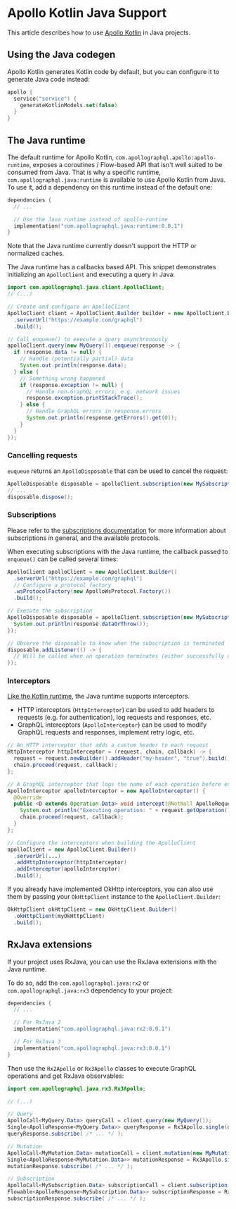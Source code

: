 # Apollo Kotlin Java Support

This article describes how to use [Apollo Kotlin](https://github.com/apollographql/apollo-kotlin) in Java projects.

## Using the Java codegen

Apollo Kotlin generates Kotlin code by default, but you can configure it to generate Java code instead:

```kotlin title="build.gradle[.kts]"
apollo {
  service("service") {
    generateKotlinModels.set(false)
  }
}
```

## The Java runtime

The default runtime for Apollo Kotlin, `com.apollographql.apollo:apollo-runtime`, exposes a coroutines / Flow-based API that isn't well suited to be consumed from Java.
That is why a specific runtime, `com.apollographql.java:runtime` is available to use Apollo Kotlin from Java. To use it, add a dependency on this runtime instead of the default one:

```kotlin title="build.gradle[.kts]"
dependencies {
  // ...

  // Use the Java runtime instead of apollo-runtime
  implementation("com.apollographql.java:runtime:0.0.1")
}
```
Note that the Java runtime currently doesn't support the HTTP or normalized caches.

The Java runtime has a callbacks based API. This snippet demonstrates initializing an `ApolloClient` and executing a query in Java:

```java
import com.apollographql.java.client.ApolloClient;
// (...)

// Create and configure an ApolloClient
ApolloClient client = ApolloClient.Builder builder = new ApolloClient.Builder()
  .serverUrl("https://example.com/graphql")
  .build();

// Call enqueue() to execute a query asynchronously
apolloClient.query(new MyQuery()).enqueue(response -> {
  if (response.data != null) {
    // Handle (potentially partial) data
    System.out.println(response.data);
  } else {
    // Something wrong happened
    if (response.exception != null) {
      // Handle non-GraphQL errors, e.g. network issues
      response.exception.printStackTrace();
    } else {
      // Handle GraphQL errors in response.errors
      System.out.println(response.getErrors().get(0));
    }
  }
});
```

### Cancelling requests

`euqueue` returns an `ApolloDisposable` that can be used to cancel the request:

```java
ApolloDisposable disposable = apolloClient.subscription(new MySubscription()).enqueue(response -> ...)
// ...
disposable.dispose();

```

### Subscriptions

Please refer to the [subscriptions documentation](https://www.apollographql.com/docs/kotlin/v4/essentials/subscriptions) for more information about subscriptions in general, and the available protocols.

When executing subscriptions with the Java runtime, the callback passed to `enqueue()` can be called several times:

```java
ApolloClient apolloClient = new ApolloClient.Builder()
  .serverUrl("https://example.com/graphql")
  // Configure a protocol factory
  .wsProtocolFactory(new ApolloWsProtocol.Factory())
  .build();

// Execute the subscription
ApolloDisposable disposable = apolloClient.subscription(new MySubscription()).enqueue(response -> {
  System.out.println(response.dataOrThrow());
});

// Observe the disposable to know when the subscription is terminated
disposable.addListener(() -> {
  // Will be called when an operation terminates (either successfully or due to an error)
});

```
### Interceptors

[Like the Kotlin runtime](https://www.apollographql.com/docs/kotlin/v4/advanced/interceptors-http), the Java runtime supports interceptors.

- HTTP interceptors (`HttpInterceptor`) can be used to add headers to requests (e.g. for authentication), log requests and responses, etc.
- GraphQL interceptors (`ApolloInterceptor`) can be used to modify GraphQL requests and responses, implement retry logic, etc.

```java
// An HTTP interceptor that adds a custom header to each request
HttpInterceptor httpInterceptor = (request, chain, callback) -> {
  request = request.newBuilder().addHeader("my-header", "true").build();
  chain.proceed(request, callback);
};

// A GraphQL interceptor that logs the name of each operation before executing it
ApolloInterceptor apolloInterceptor = new ApolloInterceptor() {
  @Override
  public <D extends Operation.Data> void intercept(@NotNull ApolloRequest<D> request, @NotNull ApolloInterceptorChain chain, @NotNull ApolloCallback<D> callback) {
    System.out.println("Executing operation: " + request.getOperation().name());
    chain.proceed(request, callback);
  }
};

// Configure the interceptors when building the ApolloClient
apolloClient = new ApolloClient.Builder()
  .serverUrl(...)
  .addHttpInterceptor(httpInterceptor)
  .addInterceptor(apolloInterceptor)
  .build();
```

If you already have implemented OkHttp interceptors, you can also use them by passing your `OkHttpClient` instance to the `ApolloClient.Builder`:

```java
OkHttpClient okHttpClient = new OkHttpClient.Builder()
  .okHttpClient(myOkHttpClient)
  .build();
```

## RxJava extensions

If your project uses RxJava, you can use the RxJava extensions with the Java runtime.

To do so, add the `com.apollographql.java:rx2` or `com.apollographql.java:rx3` dependency to your project:

```kotlin title="build.gradle[.kts]"
dependencies {
  // ...

  // For RxJava 2
  implementation("com.apollographql.java:rx2:0.0.1")

  // For RxJava 3
  implementation("com.apollographql.java:rx3:0.0.1")
}
```
Then use the `Rx2Apollo` or `Rx3Apollo` classes to execute GraphQL operations and get RxJava observables:

```java
import com.apollographql.java.rx3.Rx3Apollo;

// (...)

// Query
ApolloCall<MyQuery.Data> queryCall = client.query(new MyQuery());
Single<ApolloResponse<MyQuery.Data>> queryResponse = Rx3Apollo.single(queryCall);
queryResponse.subscribe( /* ... */ );

// Mutation
ApolloCall<MyMutation.Data> mutationCall = client.mutation(new MyMutation("my-parameter"));
Single<ApolloResponse<MyMutation.Data>> mutationResponse = Rx3Apollo.single(mutationCall);
mutationResponse.subscribe( /* ... */ );

// Subscription
ApolloCall<MySubscription.Data> subscriptionCall = client.subscription(new MySubscription());
Flowable<ApolloResponse<MySubscription.Data>> subscriptionResponse = Rx3Apollo.flowable(subscriptionCall);
subscriptionResponse.subscribe( /* ... */ );
```
